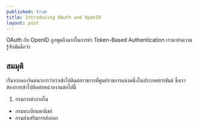 ```yaml
---
published: true
title: Introducing OAuth and OpenID
layout: post
---
```

OAuth กับ OpenID ถูกพูดถึงมากในการทำ Token-Based Authentication เรามาทำความรู้จักมันดีกว่า

## สมมุติ
เริ่มจากลองจินตนาการว่าเราเข้าไปติดต่อราชการที่ศูนย์ราชการแห่งหนึ่งในประเทศสารขันธ์ ซึ่งเราต้องการเข้าไปติดต่อหน่วยงานต่อไปนี้

1. กรมการค้าภายใน
* กรมทะเบียนพานิชย์
* กรมส่งเสริมการส่งออก